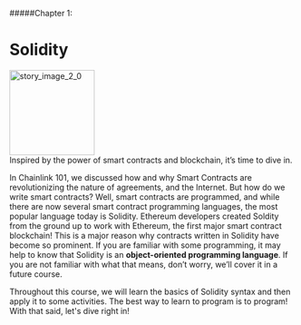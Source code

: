#####Chapter 1:

# Solidity

<ContentWrapp>
  <div class="imgContainer">
    <img alt="story_image_2_0" src="/images/chapter/man.svg" width="150px" height="150px">
  </div>

  <div class="itemsContainer">
    <div class="item-text">
    Inspired by the power of smart contracts and blockchain, it’s time to dive in.
    </div>
  </div>
</ContentWrapp>

In Chainlink 101, we discussed how and why Smart Contracts are revolutionizing the nature of agreements, and the Internet. But how do we write smart contracts? Well, smart contracts are programmed, and while there are now several smart contract programming languages, the most popular language today is Solidity. Ethereum developers created Soldity from the ground up to work with Ethereum, the first major smart contract blockchain! This is a major reason why contracts written in Solidity have become so prominent. If you are familiar with some programming, it may help to know that Solidity is an **object-oriented programming language**. If you are not familiar with what that means, don’t worry, we’ll cover it in a future course.

Throughout this course, we will learn the basics of Solidity syntax and then apply it to some activities. The best way to learn to program is to program! With that said, let's dive right in!



